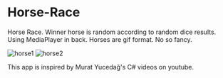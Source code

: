 # Horse-Race
Horse Race. Winner horse is random according to random dice results. Using MediaPlayer in back. Horses are gif format. No so fancy.


![horse1](https://user-images.githubusercontent.com/14100141/43040112-19c99468-8d44-11e8-81d2-e0e0279fd57e.png)
![horse2](https://user-images.githubusercontent.com/14100141/43040113-19ea7e4e-8d44-11e8-8c1b-39aa8b7abd71.png)


<p> This app is inspired by Murat Yucedağ's C# videos on youtube. </p>
